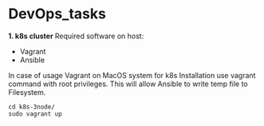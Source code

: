 
# DevOps_tasks

**1. k8s cluster** 
Required software on host: 
 - Vagrant  
 - Ansible

In case of usage Vagrant on MacOS system for k8s Installation use vagrant command with root privileges. This will allow Ansible to write temp file to Filesystem.
```
cd k8s-3node/
sudo vagrant up
```
